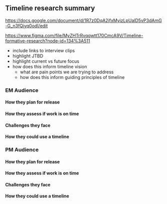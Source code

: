 ## Timeline research summary

https://docs.google.com/document/d/1R7z0DqA2jfxMyizLpUalD5vP3dAmG-G_n3fQjyq0odI/edit

https://www.figma.com/file/MyZHTrRvqqwtt170CmcA9V/Timeline-formative-research?node-id=134%3A511

- include links to interview clips
- highlight JTBD
- highlight current vs future focus
- how does this inform timeline vision
  - what are pain points we are trying to address
  - how does this inform guiding principles of timeline

### EM Audience

#### How they plan for release

#### How they assess if work is on time

#### Challenges they face

#### How they could use a timeline


### PM Audience

#### How they plan for release

#### How they assess if work is on time

#### Challenges they face

#### How they could use a timeline
